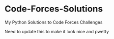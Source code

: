 # Code-Forces-Solutions
My Python Solutions to Code Forces Challenges


Need to update this to make it look nice and pwetty
